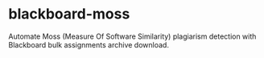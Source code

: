 # blackboard-moss
Automate Moss (Measure Of Software Similarity) plagiarism detection with Blackboard bulk assignments archive download.

